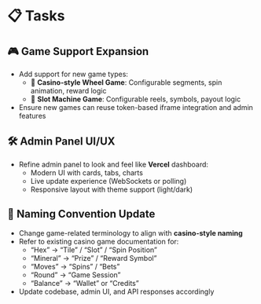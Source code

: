 # 📋 Tasks

## 🎮 Game Support Expansion
- Add support for new game types:
  - 🎰 **Casino-style Wheel Game**: Configurable segments, spin animation, reward logic
  - 🎰 **Slot Machine Game**: Configurable reels, symbols, payout logic
- Ensure new games can reuse token-based iframe integration and admin features

## 🛠️ Admin Panel UI/UX
- Refine admin panel to look and feel like **Vercel** dashboard:
  - Modern UI with cards, tabs, charts
  - Live update experience (WebSockets or polling)
  - Responsive layout with theme support (light/dark)

## 🧾 Naming Convention Update
- Change game-related terminology to align with **casino-style naming**
- Refer to existing casino game documentation for:
  - “Hex” → “Tile” / “Slot” / “Spin Position”
  - “Mineral” → “Prize” / “Reward Symbol”
  - “Moves” → “Spins” / “Bets”
  - “Round” → “Game Session”
  - “Balance” → “Wallet” or “Credits”
- Update codebase, admin UI, and API responses accordingly
